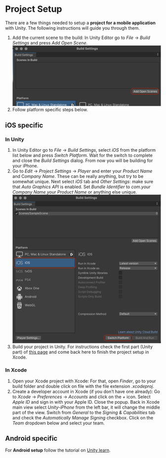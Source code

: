 # Project Setup

There are a few things needed to setup a **project for a mobile application** with Unity. The following instructions will guide you through them.


1. Add the current scene to the build: In Unity Editor go to *File* → *Build Settings* and press *Add Open Scene*.  <img src="Screenshots/BuildSettings-Scene.png" alt="drawing" width="600"/>
1. Follow platform specific steps below.

## iOS specific

### In Unity
1. In Unity Editor go to *File* → *Build Settings*, select *iOS* from the platform list below and press *Switch Platform*. Wait for the switch to complete and close the *Build Settings* dialog. From now you will be building for your iPhone. 
1. Go to *Edit* → *Project Settings* → *Player* and enter your *Product Name* and C*ompany Name*. These can be really anything, but try to be somewhat unique. Next select *iOS* tab and *Other Settings*: make sure that *Auto Graphics API* is enabled. Set *Bundle Identifier* to *com.your Company Name.your Product Name* or anything else unique. <img src="Screenshots/BuildSettings-SwitchPlatform.png" alt="drawing" width="600"/>
1. Build your project in Unity. For instructions check the first part (Unity part) of [this page](Build.md) and come back here to finish the project setup in Xcode.

### In Xcode
1. Open your Xcode project with Xcode: For that, open *Finder*, go to your build folder and double click on file with the file extension *.xcodeproj*.
1. Create a developer account in Xcode (if you don’t have one already): Go to *Xcode* → *Preferences* → *Accounts* and click on the *+* icon. Select *Apple ID* and sign in with your Apple ID. Close the popup. Back in Xcode main view select *Unity-iPhone* from the left bar, it will change the middle part of the view. Switch from *General* to the *Signing & Capabilities* tab and check the *Automatically Manage Signing* checkbox. Click on the *Team* dropdown below and select your team. 

## Android specific
For **Android setup** follow the tutorial on [Unity learn](https://learn.unity.com/tutorial/building-for-mobile).
